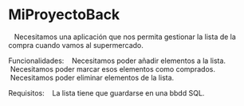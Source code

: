 # MiProyectoBack


   Necesitamos una aplicación que nos permita gestionar la lista de la compra cuando vamos al supermercado.

Funcionalidades:
   Necesitamos poder añadir elementos a la lista.
   Necesitamos poder marcar esos elementos como comprados.
   Necesitamos poder eliminar elementos de la lista.

Requisitos:
   La lista tiene que guardarse en una bbdd SQL.
